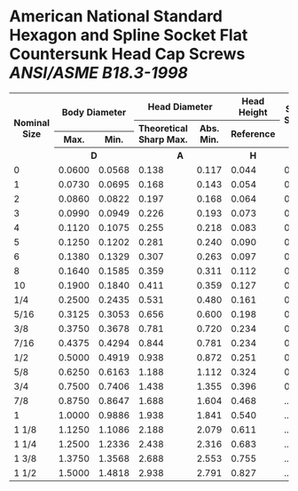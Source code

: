 # American National Standard Hexagon and Spline Socket Flat Countersunk Head Cap Screws _ANSI/ASME B18.3-1998_

<table>
  <tr>
    <th rowspan="4">Nominal Size</th>
    <th rowspan="2" colspan="2">Body Diameter </th>
    <th colspan="2">Head Diameter</th>
    <th>Head Height</th>
    <th rowspan="3">Spline Socket Size</th>
    <th rowspan="2">Hexagon Socket Size</th>
    <th rowspan="2">Key Engagement</th>
  </tr>
  <tr>
    <th rowspan="2">Theoretical Sharp Max.</th>
    <th rowspan="2">Abs. Min.</th>
    <th rowspan="2">Reference</th>
  </tr>
  <tr>
    <th>Max.</th>
    <th>Min.</th>
    <th>Nom.</th>
    <th>Min.</th>
  </tr>
  <tr>
    <th colspan="2">D</th>
    <th colspan="2">A</th>
    <th>H</th>
    <th>M</th>
    <th>J</th>
    <th>T</th>
  </tr>  <tr>
    <td>0</td>
    <td>0.0600</td>
    <td>0.0568</td>
    <td>0.138</td>
    <td>0.117</td>
    <td>0.044</td>
    <td>0.048</td>
    <td>0.035</td>
    <td>0.025</td>
  </tr>
  <tr>
    <td>1</td>
    <td>0.0730</td>
    <td>0.0695</td>
    <td>0.168</td>
    <td>0.143</td>
    <td>0.054</td>
    <td>0.060</td>
    <td>0.050</td>
    <td>0.031</td>
  </tr>
  <tr>
    <td>2</td>
    <td>0.0860</td>
    <td>0.0822</td>
    <td>0.197</td>
    <td>0.168</td>
    <td>0.064</td>
    <td>0.060</td>
    <td>0.050</td>
    <td>0.038</td>
  </tr>
  <tr>
    <td>3</td>
    <td>0.0990</td>
    <td>0.0949</td>
    <td>0.226</td>
    <td>0.193</td>
    <td>0.073</td>
    <td>0.072</td>
    <td>1/16</td>
    <td>0.044</td>
  </tr>
  <tr>
    <td>4</td>
    <td>0.1120</td>
    <td>0.1075</td>
    <td>0.255</td>
    <td>0.218</td>
    <td>0.083</td>
    <td>0.072</td>
    <td>1/16</td>
    <td>0.055</td>
  </tr>
  <tr>
    <td>5</td>
    <td>0.1250</td>
    <td>0.1202</td>
    <td>0.281</td>
    <td>0.240</td>
    <td>0.090</td>
    <td>0.096</td>
    <td>5/64</td>
    <td>0.061</td>
  </tr>
  <tr>
    <td>6</td>
    <td>0.1380</td>
    <td>0.1329</td>
    <td>0.307</td>
    <td>0.263</td>
    <td>0.097</td>
    <td>0.096</td>
    <td>5/64</td>
    <td>0.066</td>
  </tr>
  <tr>
    <td>8</td>
    <td>0.1640</td>
    <td>0.1585</td>
    <td>0.359</td>
    <td>0.311</td>
    <td>0.112</td>
    <td>0.111</td>
    <td>3/32</td>
    <td>0.076</td>
  </tr>
  <tr>
    <td>10</td>
    <td>0.1900</td>
    <td>0.1840</td>
    <td>0.411</td>
    <td>0.359</td>
    <td>0.127</td>
    <td>0.145</td>
    <td>1/8</td>
    <td>0.087</td>
  </tr>
  <tr>
    <td>1/4</td>
    <td>0.2500</td>
    <td>0.2435</td>
    <td>0.531</td>
    <td>0.480</td>
    <td>0.161</td>
    <td>0.183</td>
    <td>5/32</td>
    <td>0.111</td>
  </tr>
  <tr>
    <td>5/16</td>
    <td>0.3125</td>
    <td>0.3053</td>
    <td>0.656</td>
    <td>0.600</td>
    <td>0.198</td>
    <td>0.216</td>
    <td>3/16</td>
    <td>0.135</td>
  </tr>
  <tr>
    <td>3/8</td>
    <td>0.3750</td>
    <td>0.3678</td>
    <td>0.781</td>
    <td>0.720</td>
    <td>0.234</td>
    <td>0.251</td>
    <td>7/32</td>
    <td>0.159</td>
  </tr>
  <tr>
    <td>7/16</td>
    <td>0.4375</td>
    <td>0.4294</td>
    <td>0.844</td>
    <td>0.781</td>
    <td>0.234</td>
    <td>0.291</td>
    <td>1/4</td>
    <td>0.159</td>
  </tr>
  <tr>
    <td>1/2</td>
    <td>0.5000</td>
    <td>0.4919</td>
    <td>0.938</td>
    <td>0.872</td>
    <td>0.251</td>
    <td>0.372</td>
    <td>5/16</td>
    <td>0.172</td>
  </tr>
  <tr>
    <td>5/8</td>
    <td>0.6250</td>
    <td>0.6163</td>
    <td>1.188</td>
    <td>1.112</td>
    <td>0.324</td>
    <td>0.454</td>
    <td>3/8</td>
    <td>0.220</td>
  </tr>
  <tr>
    <td>3/4</td>
    <td>0.7500</td>
    <td>0.7406</td>
    <td>1.438</td>
    <td>1.355</td>
    <td>0.396</td>
    <td>0.454</td>
    <td>1/2</td>
    <td>0.220</td>
  </tr>
  <tr>
    <td>7/8</td>
    <td>0.8750</td>
    <td>0.8647</td>
    <td>1.688</td>
    <td>1.604</td>
    <td>0.468</td>
    <td>...</td>
    <td>9/16</td>
    <td>0.248</td>
  </tr>
  <tr>
    <td>1</td>
    <td>1.0000</td>
    <td>0.9886</td>
    <td>1.938</td>
    <td>1.841</td>
    <td>0.540</td>
    <td>...</td>
    <td>5/8</td>
    <td>0.297</td>
  </tr>
  <tr>
    <td>1 1/8</td>
    <td>1.1250</td>
    <td>1.1086</td>
    <td>2.188</td>
    <td>2.079</td>
    <td>0.611</td>
    <td>...</td>
    <td>3/4</td>
    <td>0.325</td>
  </tr>
  <tr>
    <td>1 1/4</td>
    <td>1.2500</td>
    <td>1.2336</td>
      <td>2.438</td>
      <td>2.316</td>
      <td>0.683</td>
      <td>...</td>
      <td>7/8</td>
      <td>0.358</td>
    </tr>
    <tr>
      <td>1 3/8</td>
      <td>1.3750</td>
      <td>1.3568</td>
      <td>2.688</td>
      <td>2.553</td>
      <td>0.755</td>
      <td>...</td>
      <td>7/8</td>
      <td>0.402</td>
    </tr>
    <tr>
      <td>1 1/2</td>
      <td>1.5000</td>
      <td>1.4818</td>
      <td>2.938</td>
      <td>2.791</td>
      <td>0.827</td>
      <td>...</td>
      <td>1</td>
      <td>0.435</td>
    </tr>
</table>
